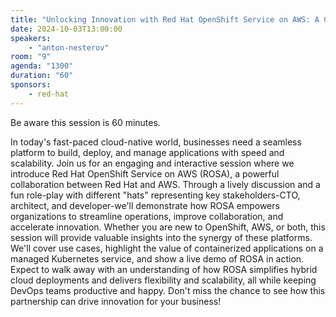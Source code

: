 ```yaml
---
title: "Unlocking Innovation with Red Hat OpenShift Service on AWS: A Collaborative Path to Success"
date: 2024-10-03T13:00:00
speakers:
    - "anton-nesterov"
room: "9"
agenda: "1300"
duration: "60"
sponsors:
    - red-hat
---
```


Be aware this session is 60 minutes.

In today's fast-paced cloud-native world, businesses need a seamless platform to build, deploy, and manage applications with speed and scalability. Join us for an engaging and interactive session where we introduce Red Hat OpenShift Service on AWS (ROSA), a powerful collaboration between Red Hat and AWS.
Through a lively discussion and a fun role-play with different "hats" representing key stakeholders-CTO, architect, and developer-we'll demonstrate how ROSA empowers organizations to streamline operations, improve collaboration, and accelerate innovation. Whether you are new to OpenShift, AWS, or both, this session will provide valuable insights into the synergy of these platforms. We'll cover use cases, highlight the value of containerized applications on a managed Kubernetes service, and show a live demo of ROSA in action.
Expect to walk away with an understanding of how ROSA simplifies hybrid cloud deployments and delivers flexibility and scalability, all while keeping DevOps teams productive and happy. Don't miss the chance to see how this partnership can drive innovation for your business!
